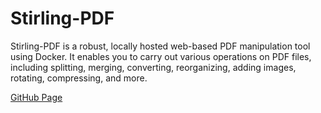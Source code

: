 # Stirling-PDF

Stirling-PDF is a robust, locally hosted web-based PDF manipulation tool using Docker. It enables you to carry out various operations on PDF files, including splitting, merging, converting, reorganizing, adding images, rotating, compressing, and more.

[GitHub Page](https://github.com/Stirling-Tools/Stirling-PDF)